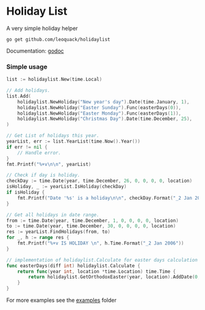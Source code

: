 # Holiday List

A very simple holiday helper

```
go get github.com/leoquack/holidaylist
```

Documentation: [godoc](https://godoc.org/github.com/leoquack/holidaylist)

### Simple usage

```go
list := holidaylist.New(time.Local)

// Add holidays.
list.Add(
	holidaylist.NewHoliday("New year's day").Date(time.January, 1),
	holidaylist.NewHoliday("Easter Sunday").Func(easterDays(0)),
	holidaylist.NewHoliday("Easter Monday").Func(easterDays(1)),
	holidaylist.NewHoliday("Christmas Day").Date(time.December, 25),
)

// Get List of holidays this year.
yearList, err := list.YearList(time.Now().Year())
if err != nil {
	// Handle error.
}
fmt.Printf("%+v\n\n", yearList)

// Check if day is holiday.
checkDay := time.Date(year, time.December, 26, 0, 0, 0, 0, location)
isHoliday, _ := yearList.IsHoliday(checkDay)
if isHoliday {
	fmt.Printf("Date '%s' is a holiday\n\n", checkDay.Format("_2 Jan 2006"))
}

// Get all holidays in date range.
from := time.Date(year, time.December, 1, 0, 0, 0, 0, location)
to := time.Date(year, time.December, 30, 0, 0, 0, 0, location)
res := yearList.FindHolidays(from, to)
for _, h := range res {
	fmt.Printf("%+v IS HOLIDAY \n", h.Time.Format("_2 Jan 2006"))
}
```

```go
// implementation of holidaylist.Calculate for easter days calculation
func easterDays(diff int) holidaylist.Calculate {
	return func(year int, location *time.Location) time.Time {
		return holidaylist.GetOrthodoxEaster(year, location).AddDate(0, 0, diff)
	}
}
```

For more examples see the [examples](https://github.com/leoquack/holidaylist/tree/master/examples) folder
